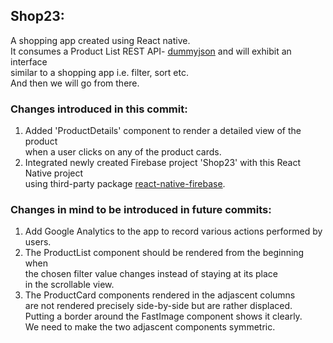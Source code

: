 ## Shop23:

A shopping app created using React native.  
It consumes a Product List REST API- [dummyjson](https://dummyjson.com/docs) and will exhibit an interface  
similar to a shopping app i.e. filter, sort etc.  
And then we will go from there.

### Changes introduced in this commit:

1. Added 'ProductDetails' component to render a detailed view of the product  
   when a user clicks on any of the product cards.
1. Integrated newly created Firebase project 'Shop23' with this React Native project  
   using third-party package [react-native-firebase](https://rnfirebase.io/).

### Changes in mind to be introduced in future commits:

1. Add Google Analytics to the app to record various actions performed by users.
1. The ProductList component should be rendered from the beginning when  
   the chosen filter value changes instead of staying at its place  
   in the scrollable view.
1. The ProductCard components rendered in the adjascent columns  
   are not rendered precisely side-by-side but are rather displaced.  
   Putting a border around the FastImage component shows it clearly.  
   We need to make the two adjascent components symmetric.
